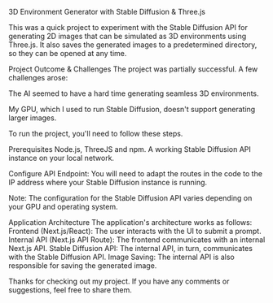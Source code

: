 3D Environment Generator with Stable Diffusion & Three.js

This was a quick project to experiment with the Stable Diffusion API for generating 2D images that can be simulated as 3D environments using Three.js. It also saves the generated images to a predetermined directory, so they can be opened at any time.

Project Outcome & Challenges
The project was partially successful. A few challenges arose:

The AI seemed to have a hard time generating seamless 3D environments.

My GPU, which I used to run Stable Diffusion, doesn't support generating larger images.

To run the project, you'll need to follow these steps.

Prerequisites
Node.js, ThreeJS and npm.
A working Stable Diffusion API instance on your local network.

Configure API Endpoint:
You will need to adapt the routes in the code to the IP address where your Stable Diffusion instance is running.

Note: The configuration for the Stable Diffusion API varies depending on your GPU and operating system.

Application Architecture
The application's architecture works as follows:
Frontend (Next.js/React): The user interacts with the UI to submit a prompt.
Internal API (Next.js API Route): The frontend communicates with an internal Next.js API.
Stable Diffusion API: The internal API, in turn, communicates with the Stable Diffusion API.
Image Saving: The internal API is also responsible for saving the generated image.

Thanks for checking out my project. If you have any comments or suggestions, feel free to share them.